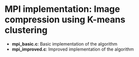 # MPI implementation: Image compression using K-means clustering

* **mpi_basic.c**: Basic implementation of the algorithm
* **mpi_improved.c**: Improved implementation of the algorithm
